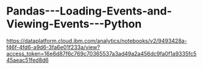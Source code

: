 # Pandas---Loading-Events-and-Viewing-Events---Python
https://dataplatform.cloud.ibm.com/analytics/notebooks/v2/9493428a-f46f-4fd6-a9d6-3fa6e01f233a/view?access_token=16e6d87f6c769c70365537a3ad49a2a456dc9fa0f1a9335fc545aeac51fed8d6
